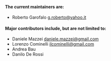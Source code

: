 #### The current maintainers are:

- Roberto Garofalo <g.roberto@yahoo.it>

#### Major contributors include, but are not limited to:

- Daniele Mazzei <daniele.mazzei@gmail.com>
- Lorenzo Cominelli <ilcominelli@gmail.com>
- Andrea Bau
- Danilo De Rossi
